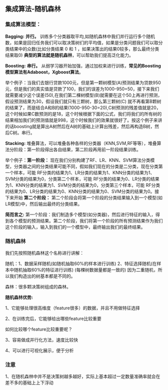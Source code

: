 ## 集成算法-随机森林

### 集成算法模型：

__Bagging:__ __并行。__ 训练多个分类器取平均,如随机森林中我们并行运行多个随机数，如果是回归任务我们可以取决策树们的平均值，如果是分类问题我们可以取分类结果中的众数(比如分类结果 0 和 1 ，如果决策出的结果0较多，那么最终分类结果取0) __典型的算法就是随机森林__，可以帮助我们提高泛化能力。

__Boosting:__ __串行。__ 从弱学习器开始加强，通过加权来进行训练，__常见的Boosting模型算法有Adaboost，Xgboost算法__。

举个例子：当我们去银行贷款1000元，但是第一颗树模型(A)预测结果为贷款950元，但是我们的真实值是贷款了100，我们的误差为1000-950=50，接下来我们就需要减少这个误差(50),在我们第二棵树模型(B)就需要在这个50上再进行预测，假设预测结果为30，假设我们就只有三颗树，那么第三颗树(C) 就不再看第B颗树的结果了，而是结合A和B的结果(1000-950-30=20),C树预测的残差值就是20，这个时候如果C数预测的是18，这个时候根据下面的公式，我们将我们的所有树的结果相加我们的预测值就是998，这个时候我们的效果就很好了。按这个例子来讲的话boosting就是算出A树然后在A树的基础上计算出残差，然后再构造B树，然后C树。串行。

__Stacking:__ 堆叠算法，可以堆叠各种各样的分类器（KNN,SVM,RF等等），堆叠算法分阶段：第一阶段得出各自结果，第二阶段再用前一阶段结果训练。

举个例子：__第一阶段：__ 现在我们分别构建了RF、LR、KNN、SVM算法分类模型，分类器之间的分类结果可能不同，假如我们现在的分类是二分类，现在分类第一个样本，可能 RF分类的结果为1、LR分类的结果为1、KNN分类的结果为1、SVM分类的结果为0，分类第二个样本，可能 RF分类的结果为0、LR分类的结果为1、KNN分类的结果为1、SVM分类的结果为0，分类第三个样本，可能 RF分类的结果为0、LR分类的结果为0、KNN分类的结果为0、SVM分类的结果为0。接下来开始 __第二个阶段：__ 第二个阶段会将第一个阶段的分类结果输入到一个模型(如LR模型)中，然后输出最终的分类结果。

__简而言之:__ 第一个阶段：我们制造多个模型(如分类器)，然后进行特征的输入，得到各个模型的预测结果。第二个阶段，我们将第一个阶段的所有预测结果作为我们这个阶段的输入，输入到我们的一个模型中，最终输出我们的最终结果。



### 随机森林

我们先按照随机森林这个名称进行讲解：

随机：1、数据采样随机(如随机抽取60%的样本进行训练) 2、特征选择随机(在样本中随机抽取60%的特征进行训练) (每棵树数据量都是一致的) 因为二重随机，所以我们构造出的树基本都是不同的。

森林：很多颗决策树组成的森林。


__随机森林优势:__ 

1、它能够处理很高维度（feature很多）的数据，并且不用做特征选择

2、在训练完后，它能够给出哪些feature比较重要

如何比较哪个feature比较重要呢？

    



3、容易做成并行化方法，速度比较快

4、可以进行可视化展示，便于分析



### 注意 

1、在随机森林中并不是决策树越多越好，实际上基本超过一定数量准确率就会在差不多的基础上上下浮动



